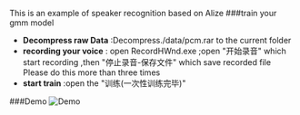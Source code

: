 This is an example of speaker recognition based on Alize
###train your gmm model

- **Decompress raw Data** :Decompress./data/pcm.rar to the current folder
- **recording your voice** :
open RecordHWnd.exe ;open "开始录音" which start recording ,then "停止录音-保存文件" which save recorded file
  Please do this more than three times
- **start train** :open the "训练(一次性训练完毕)"

###Demo
![Demo](https://raw.githubusercontent.com/xingtel/Demo_GMM-UBM_ALIZE3.0/master/demo.png)
